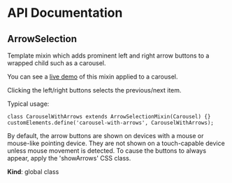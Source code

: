 # API Documentation
<a name="ArrowSelection"></a>

## ArrowSelection
Template mixin which adds prominent left and right arrow buttons to a
wrapped child such as a carousel.

You can see a
[live demo](http://basicwebcomponents.org/basic-web-components/packages/demos/carousel-with-arrows.html)
of this mixin applied to a carousel.

Clicking the left/right buttons selects the previous/next item.

Typical usage:

    class CarouselWithArrows extends ArrowSelectionMixin(Carousel) {}
    customElements.define('carousel-with-arrows', CarouselWithArrows);

By default, the arrow buttons are shown on devices with a mouse or mouse-like
pointing device. They are not shown on a touch-capable device unless mouse
movement is detected. To cause the buttons to always appear, apply the
'showArrows' CSS class.

  **Kind**: global class
